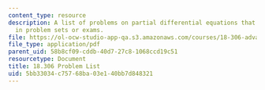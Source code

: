 ```yaml
---
content_type: resource
description: A list of problems on partial differential equations that may be assigned
  in problem sets or exams.
file: https://ol-ocw-studio-app-qa.s3.amazonaws.com/courses/18-306-advanced-partial-differential-equations-with-applications-fall-2009/5bb33034c75768ba03e140bb7d848321_MIT18_306f09_assn02_ProblemList20080319.pdf
file_type: application/pdf
parent_uid: 58b8cf09-cddb-40d7-27c8-1068ccd19c51
resourcetype: Document
title: 18.306 Problem List
uid: 5bb33034-c757-68ba-03e1-40bb7d848321
---
```

